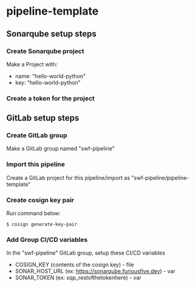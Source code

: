 # pipeline-template

## Sonarqube setup steps

### Create Sonarqube project

Make a Project with:

- name: "hello-world-python"
- key: "hello-world-python"

### Create a token for the project

## GitLab setup steps

### Create GitLab group

Make a GitLab group named "swf-pipeline"

### Import this pipeline

Create a GitLab project for this pipeline/import as "swf-pipeline/pipeline-template"

### Create cosign key pair

Run command below:

```console
$ cosign generate-key-pair
```

### Add Group CI/CD variables

In the "swf-pipeline" GitLab group, setup these CI/CD variables

* COSIGN_KEY (contents of the cosign key) - file
* SONAR_HOST_URL (ex: https://sonarqube.furiousfive.dev) - var
* SONAR_TOKEN (ex: sqp_restofthetokenhere) - var

